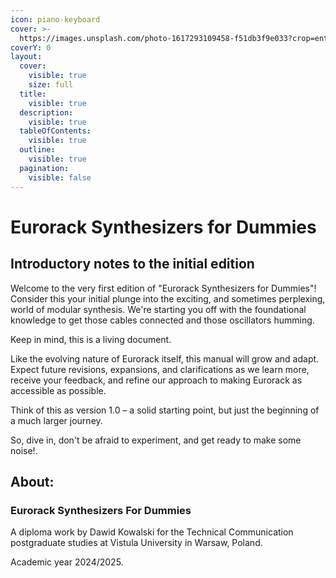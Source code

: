 ```yaml
---
icon: piano-keyboard
cover: >-
  https://images.unsplash.com/photo-1617293109458-f51db3f9e033?crop=entropy&cs=srgb&fm=jpg&ixid=M3wxOTcwMjR8MHwxfHNlYXJjaHwxfHxzeW50aHxlbnwwfHx8fDE3NDMyNTM1Nzl8MA&ixlib=rb-4.0.3&q=85
coverY: 0
layout:
  cover:
    visible: true
    size: full
  title:
    visible: true
  description:
    visible: true
  tableOfContents:
    visible: true
  outline:
    visible: true
  pagination:
    visible: false
---
```


# Eurorack Synthesizers for Dummies

## Introductory notes to the initial edition

Welcome to the very first edition of "Eurorack Synthesizers for Dummies"!\
Consider this your initial plunge into the exciting, and sometimes perplexing, world of modular synthesis. We're starting you off with the foundational knowledge to get those cables connected and those oscillators humming.

Keep in mind, this is a living document.

Like the evolving nature of Eurorack itself, this manual will grow and adapt.\
Expect future revisions, expansions, and clarifications as we learn more, receive your feedback, and refine our approach to making Eurorack as accessible as possible.

Think of this as version 1.0 – a solid starting point, but just the beginning of a much larger journey.

So, dive in, don't be afraid to experiment, and get ready to make some noise!.

## About:

### Eurorack Synthesizers For Dummies

A diploma work by Dawid Kowalski for the Technical Communication postgraduate studies at Vistula University in Warsaw, Poland.

Academic year 2024/2025.
